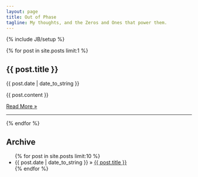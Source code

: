 ```yaml
---
layout: page
title: Out of Phase
tagline: My thoughts, and the Zeros and Ones that power them.
---
```

{% include JB/setup %}

{% for post in site.posts limit:1 %}

## {{ post.title }}
{{ post.date | date_to_string }}

{{ post.content }}

<a class="btn" href="{{ post.url }}">Read More &raquo;</a>

---
{% endfor %}

## Archive

<ul class="posts">
  {% for post in site.posts limit:10 %}
    <li><span>{{ post.date | date_to_string }}</span> &raquo; <a href="{{ BASE_PATH }}{{ post.url }}">{{ post.title }}</a></li>
  {% endfor %}
</ul>

